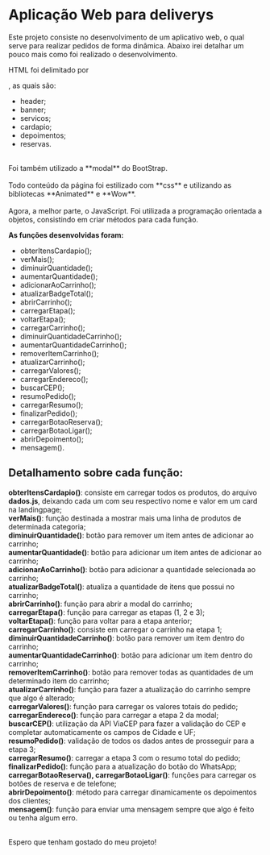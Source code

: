 # Aplicação Web para deliverys



Este projeto consiste no desenvolvimento de um aplicativo web, o qual serve para realizar pedidos de forma dinâmica. Abaixo irei detalhar um pouco mais como foi realizado o desenvolvimento.

HTML foi delimitado por <section>, as quais são:
- header;
- banner;
- servicos;
- cardapio;
- depoimentos;
- reservas.
<br>
Foi também utilizado a **modal** do BootStrap.
<br><br>
Todo conteúdo da página foi estilizado com **css** e utilizando as bibliotecas **Animated** e **Wow**.
<br><br>
Agora, a melhor parte, o JavaScript.
Foi utilizada a programação orientada a objetos, consistindo em criar métodos para cada função.

**As funções desenvolvidas foram:**
- obterItensCardapio();
- verMais();
- diminuirQuantidade();
- aumentarQuantidade();
- adicionarAoCarrinho();
- atualizarBadgeTotal();
- abrirCarrinho();
- carregarEtapa();
- voltarEtapa();
- carregarCarrinho();
- diminuirQuantidadeCarrinho();
- aumentarQuantidadeCarrinho();
- removerItemCarrinho();
- atualizarCarrinho();
- carregarValores();
- carregarEndereco();
- buscarCEP();
- resumoPedido();
- carregarResumo();
- finalizarPedido();
- carregarBotaoReserva();
- carregarBotaoLigar();
- abrirDepoimento();
- mensagem().

## Detalhamento sobre cada função:
**obterItensCardapio()**: consiste em carregar todos os produtos, do arquivo **dados.js**, deixando cada um com seu respectivo nome e valor em um card na landingpage;<br>
**verMais()**: função destinada a mostrar mais uma linha de produtos de determinada categoria;<br>
**diminuirQuantidade()**: botão para remover um item antes de adicionar ao carrinho;<br>
**aumentarQuantidade()**: botão para adicionar um item antes de adicionar ao carrinho;<br>
**adicionarAoCarrinho()**: botão para adicionar a quantidade selecionada ao carrinho;<br>
**atualizarBadgeTotal()**: atualiza a quantidade de itens que possui no carrinho;<br>
**abrirCarrinho()**: função para abrir a modal do carrinho;<br>
**carregarEtapa()**: função para carregar as etapas (1, 2 e 3);<br>
**voltarEtapa()**: função para voltar para a etapa anterior;<br>
**carregarCarrinho()**: consiste em carregar o carrinho na etapa 1;<br>
**diminuirQuantidadeCarrinho()**: botão para remover um item dentro do carrinho;<br>
**aumentarQuantidadeCarrinho()**: botão para adicionar um item dentro do carrinho;<br>
**removerItemCarrinho()**: botão para remover todas as quantidades de um determinado item do carrinho;<br>
**atualizarCarrinho()**: função para fazer a atualização do carrinho sempre que algo é alterado;<br>
**carregarValores()**: função para carregar os valores totais do pedido;<br>
**carregarEndereco()**: função para carregar a etapa 2 da modal;<br>
**buscarCEP()**: utilização da API ViaCEP para fazer a validação do CEP e completar automaticamente os campos de Cidade e UF;<br>
**resumoPedido()**: validação de todos os dados antes de prosseguir para a etapa 3;<br>
**carregarResumo()**: carregar a etapa 3 com o resumo total do pedido;<br>
**finalizarPedido()**: função para a atualização do botão do WhatsApp;<br>
**carregarBotaoReserva(), carregarBotaoLigar()**: funções para carregar os botões de reserva e de telefone;<br>
**abrirDepoimento()**: método para carregar dinamicamente os depoimentos dos clientes;<br>
**mensagem()**: função para enviar uma mensagem sempre que algo é feito ou tenha algum erro.<br><br>

Espero que tenham gostado do meu projeto!






